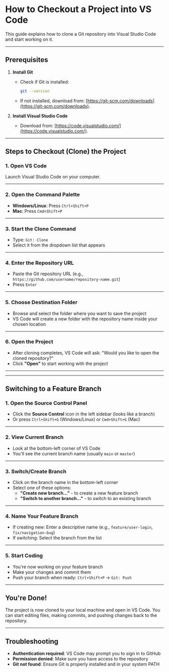 # How to Checkout a Project into VS Code
This guide explains how to clone a Git repository into Visual Studio Code and start working on it.

---

## Prerequisites
1. **Install Git**  
   - Check if Git is installed:  
     ```bash
     git --version
     ```
   - If not installed, download from: [https://git-scm.com/downloads](https://git-scm.com/downloads).

2. **Install Visual Studio Code**  
   - Download from: [https://code.visualstudio.com/](https://code.visualstudio.com/).

---

## Steps to Checkout (Clone) the Project

### 1. Open VS Code
Launch Visual Studio Code on your computer.

---

### 2. Open the Command Palette
- **Windows/Linux**: Press `Ctrl+Shift+P`  
- **Mac**: Press `Cmd+Shift+P`

---

### 3. Start the Clone Command
- Type: `Git: Clone`
- Select it from the dropdown list that appears

---

### 4. Enter the Repository URL
- Paste the Git repository URL (e.g., `https://github.com/username/repository-name.git`)
- Press `Enter`

---

### 5. Choose Destination Folder
- Browse and select the folder where you want to save the project
- VS Code will create a new folder with the repository name inside your chosen location

---

### 6. Open the Project
- After cloning completes, VS Code will ask: "Would you like to open the cloned repository?"
- Click **"Open"** to start working with the project

---

---

## Switching to a Feature Branch

### 1. Open the Source Control Panel
- Click the **Source Control** icon in the left sidebar (looks like a branch)
- Or press `Ctrl+Shift+G` (Windows/Linux) or `Cmd+Shift+G` (Mac)

---

### 2. View Current Branch
- Look at the bottom-left corner of VS Code
- You'll see the current branch name (usually `main` or `master`)

---

### 3. Switch/Create Branch
- Click on the branch name in the bottom-left corner
- Select one of these options:
  - **"Create new branch..."** - to create a new feature branch
  - **"Switch to another branch..."** - to switch to an existing branch

---

### 4. Name Your Feature Branch
- If creating new: Enter a descriptive name (e.g., `feature/user-login`, `fix/navigation-bug`)
- If switching: Select the branch from the list

---

### 5. Start Coding
- You're now working on your feature branch
- Make your changes and commit them
- Push your branch when ready: `Ctrl+Shift+P` → `Git: Push`

---

## You're Done!
The project is now cloned to your local machine and open in VS Code. You can start editing files, making commits, and pushing changes back to the repository.

---

## Troubleshooting
- **Authentication required**: VS Code may prompt you to sign in to GitHub
- **Permission denied**: Make sure you have access to the repository
- **Git not found**: Ensure Git is properly installed and in your system PATH
